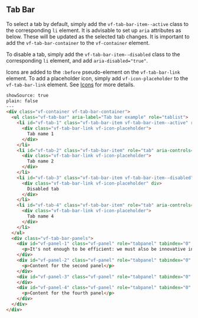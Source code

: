 ## Tab Bar

To select a tab by default, simply add the `vf-tab-bar-item--active` class to the corresponding `li` element. It is advisable to set up `aria` attributes as below. These will be updated as the selected tab changes. It is important to add the `vf-tab-bar-container` to the `vf-container` element.

To disable a tab, simply add the `vf-tab-bar-item--disabled` class to the corresponding `li` element, and add `aria-disabled="true"`.

Icons are added to the `:before` pseudo-element on the `vf-tab-bar-link` element. To add a placeholder icon, simply add `vf-icon-placeholder` to the `vf-tab-bar-link` element. See [Icons](/components/css/icons) for more details.

```html
showSource: true
plain: false
---
<div class="vf-container vf-tab-bar-container">
  <ul class="vf-tab-bar" aria-label="Tab bar example" role="tablist">
    <li id="vf-tab-1" class="vf-tab-bar-item vf-tab-bar-item--active" role="tab" aria-controls="vf-panel-1" aria-selected="true" tabindex="0">
      <div class="vf-tab-bar-link vf-icon-placeholder">
        Tab name 1
      </div>
    </li>
    <li id="vf-tab-2" class="vf-tab-bar-item" role="tab" aria-controls="vf-panel-2" aria-selected="false" tabindex="-1">
      <div class="vf-tab-bar-link vf-icon-placeholder">
        Tab name 2
      </div>
    </li>
    <li id="vf-tab-3" class="vf-tab-bar-item vf-tab-bar-item--disabled" role="tab" aria-disabled="true" tabindex="-1">
      <div class="vf-tab-bar-link vf-icon-placeholder" div>
        Disabled tab
      </div>
    </li>
    <li id="vf-tab-4" class="vf-tab-bar-item" role="tab" aria-controls="vf-panel-4" aria-selected="false" tabindex="-1">
      <div class="vf-tab-bar-link vf-icon-placeholder">
        Tab name 4
      </div>
    </li>
  </ul>
  <div class="vf-tab-bar-panels">
    <div id="vf-panel-1" class="vf-panel" role="tabpanel" tabindex="0" aria-labelledby="vf-tab-1">
      <p>It's not enough to be efficient: we must also be innovative in our ways of working.</p>
    </div>
    <div id="vf-panel-2" class="vf-panel" role="tabpanel" tabindex="0" aria-labelledby="vf-tab-2" hidden>
      <p>Content for the second panel</p>
    </div>
    <div id="vf-panel-3" class="vf-panel" role="tabpanel" tabindex="0" aria-labelledby="vf-tab-3" hidden>
    </div>
    <div id="vf-panel-4" class="vf-panel" role="tabpanel" tabindex="0" aria-labelledby="vf-tab-4" hidden>
      <p>Content for the fourth panel</p>
    </div>
  </div>
</div>
```
